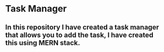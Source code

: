 # Task Manager
## In this repository I have created a task manager that allows you to add the task, I have created this using MERN stack. 
